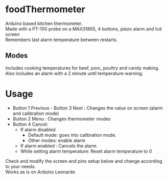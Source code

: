 # foodThermometer
Arduino based kitchen thermometer.\
Made with a PT-100 probe on a MAX31865, 4 buttons, piezo alarm and lcd screen\
Remembers last alarm temperature between restarts.

## Modes
Includes cooking temperatures for beef, porc, poultry and candy making.\
Also includes an alarm with a 2 minute until temperature warning.

# Usage
- Button 1 Previous - Button 3 Next : Changes the value on screen (alarm and calibration mode)
- Button 2 Menu : Changes thermometer modes
- Button 4 Cancel: 
  - If alarm disabled
    - Default mode: goes into calibration mode. 
    - Other modes: enable alarm
  - If alarm enabled : Cancels the alarm
  - While setting alarm temperature: Reset alarm temperature to 0

Check and modify the screen and pins setup below and change according to your needs.\
Works as is on Arduino Leonardo
